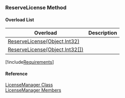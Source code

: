 ﻿### ReserveLicense Method

#### Overload List

| Overload | Description |
| --- | --- |
| [ReserveLicense(Object,Int32)](FChoice.Common~FChoice.Common.Licensing.LicenseManager~ReserveLicense(Object,Int32).md) |   |
| [ReserveLicense(Object,Int32\[\])](FChoice.Common~FChoice.Common.Licensing.LicenseManager~ReserveLicense(Object,Int32[]).md) |   |

[!include[Requirements](../partials/requirements.md)]



#### Reference

[LicenseManager Class](FChoice.Common~FChoice.Common.Licensing.LicenseManager.md)  
[LicenseManager Members](FChoice.Common~FChoice.Common.Licensing.LicenseManager_members.md)